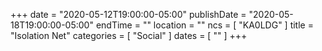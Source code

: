+++
date = "2020-05-12T19:00:00-05:00"
publishDate = "2020-05-18T19:00:00-05:00"
endTime = ""
location = ""
ncs = [ "KA0LDG" ]
title = "Isolation Net"
categories = [ "Social" ]
dates = [ "" ]
+++
